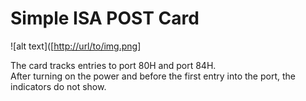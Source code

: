 # Simple ISA POST Card
![alt text]([[http://url/to/img.png](https://github.com/FENT0NE/ISA_POST_Card/blob/main/POSTcardA.jpg)]

The card tracks entries to port 80H and port 84H. <br> After turning on the power and before the first entry into the port, the indicators do not show.
